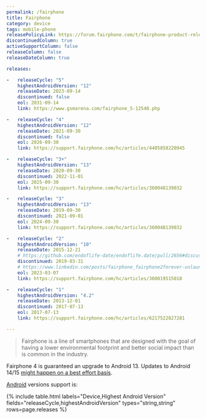 ```yaml
---
permalink: /fairphone
title: Fairphone
category: device
tags: mobile-phone
releasePolicyLink: https://forum.fairphone.com/t/fairphone-product-release-cycle/52652
discontinuedColumn: true
activeSupportColumn: false
releaseColumn: false
releaseDateColumn: true

releases:

-   releaseCycle: "5"
    highestAndroidVersion: "12"
    releaseDate: 2023-09-14
    discontinued: false
    eol: 2031-09-14
    link: https://www.gsmarena.com/fairphone_5-12540.php

-   releaseCycle: "4"
    highestAndroidVersion: "12"
    releaseDate: 2021-09-30
    discontinued: false
    eol: 2026-09-30
    link: https://support.fairphone.com/hc/articles/4405858220945

-   releaseCycle: "3+"
    highestAndroidVersion: "13"
    releaseDate: 2020-09-30
    discontinued: 2022-11-01
    eol: 2025-09-30
    link: https://support.fairphone.com/hc/articles/360048139032

-   releaseCycle: "3"
    highestAndroidVersion: "13"
    releaseDate: 2019-09-30
    discontinued: 2021-09-01
    eol: 2024-09-30
    link: https://support.fairphone.com/hc/articles/360048139032

-   releaseCycle: "2"
    highestAndroidVersion: "10"
    releaseDate: 2015-12-21
    # https://github.com/endoflife-date/endoflife.date/pull/2656#discussion_r1131930081
    discontinued: 2019-03-31
    # https://www.linkedin.com/posts/fairphone_fairphone2forever-unlaunching-changeisinyourhands-activity-7038910425882615808-DS7c
    eol: 2023-03-07
    link: https://support.fairphone.com/hc/articles/360019515018

-   releaseCycle: "1"
    highestAndroidVersion: "4.2"
    releaseDate: 2013-12-01
    discontinued: 2017-07-13
    eol: 2017-07-13
    link: https://support.fairphone.com/hc/articles/6217522827281

---
```


> Fairphone is a line of smartphones that are designed with the goal of having a lower environmental
> footprint and better social impact than is common in the industry.

Fairphone 4 is guaranteed an upgrade to Android 13. Updates to Android 14/15 [might happen on a best
effort basis](https://support.fairphone.com/hc/en-us/articles/9979180437393).

[Android](https://endoflife.date/android) versions support is:

{% include table.html
labels="Device,Highest Android Version"
fields="releaseCycle,highestAndroidVersion"
types="string,string"
rows=page.releases %}
